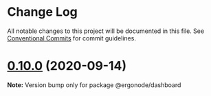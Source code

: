 # Change Log

All notable changes to this project will be documented in this file.
See [Conventional Commits](https://conventionalcommits.org) for commit guidelines.

# [0.10.0](https://github.com/ergonode/frontend/compare/v0.9.0...v0.10.0) (2020-09-14)

**Note:** Version bump only for package @ergonode/dashboard
